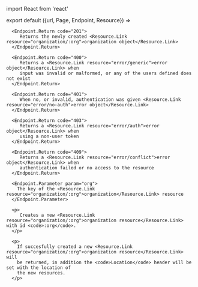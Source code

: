 import React from 'react'

export default ({url, Page, Endpoint, Resource}) =>
   <Endpoint
      url={url}
      group="organization"
      method="post"
      path="/organization/:org"
      weight={35}>

      <Endpoint.Return code="201">
         Returns the newly created <Resource.Link resource="organization/:org">organization object</Resource.Link>
      </Endpoint.Return>

      <Endpoint.Return code="400">
         Returns a <Resource.Link resource="error/generic">error object</Resource.Link> when
         input was invalid or malformed, or any of the users defined does not exist
      </Endpoint.Return>

      <Endpoint.Return code="401">
         When no, or invalid, authentication was given <Resource.Link resource="error/no-auth">error object</Resource.Link>
      </Endpoint.Return>

      <Endpoint.Return code="403">
         Returns a <Resource.Link resource="error/auth">error object</Resource.Link> when
         using a non-user token
      </Endpoint.Return>

      <Endpoint.Return code="409">
         Returns a <Resource.Link resource="error/conflict">error object</Resource.Link> when
         authentication failed or no access to the resource
      </Endpoint.Return>

      <Endpoint.Parameter param="org">
        The key of the <Resource.Link resource="organization/:org">organization</Resource.Link> resource
      </Endpoint.Parameter>

      <p>
         Creates a new <Resource.Link resource="organization/:org">organization resource</Resource.Link> with id <code>:org</code>.
      </p>

      <p>
        If succesfully created a new <Resource.Link resource="organization/:org">organization resource</Resource.Link> will
        be returned, in addition the <code>Location</code> header will be set with the location of
        the new resources.
      </p>
   </Endpoint>
